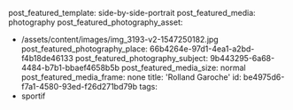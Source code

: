 post_featured_template: side-by-side-portrait
post_featured_media: photography
post_featured_photography_asset:
  - /assets/content/images/img_3193-v2-1547250182.jpg
post_featured_photography_place: 66b4264e-97d1-4ea1-a2bd-f4b18de46133
post_featured_photography_subject: 9b443295-6a68-4484-b7b1-bbaef4658b5b
post_featured_media_size: normal
post_featured_media_frame: none
title: 'Rolland Garoche'
id: be4975d6-f7a1-4580-93ed-f26d271bd79b
tags:
  - sportif

